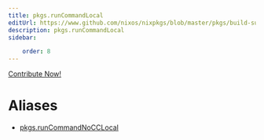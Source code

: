 ```yaml
---
title: pkgs.runCommandLocal
editUrl: https://www.github.com/nixos/nixpkgs/blob/master/pkgs/build-support/trivial-builders/default.nix#L44C21
description: pkgs.runCommandLocal
sidebar:

    order: 8
---
```


<a href="https://www.github.com/nixos/nixpkgs/blob/master/pkgs/build-support/trivial-builders/default.nix#L44C21">Contribute Now!</a>


# Aliases

- [pkgs.runCommandNoCCLocal](./reference/pkgs/pkgs-runCommandNoCCLocal)


